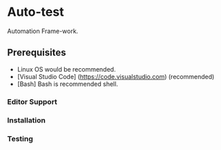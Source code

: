 # Auto-test

Automation Frame-work.

## Prerequisites

- Linux OS would be recommended.
- [Visual Studio Code] (https://code.visualstudio.com) (recommended)
- [Bash] Bash is recommended shell.

### Editor Support 

### Installation

### Testing
